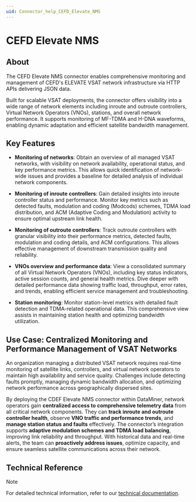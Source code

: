 ```yaml
---
uid: Connector_help_CEFD_Elevate_NMS
---
```


# CEFD Elevate NMS

## About

The CEFD Elevate NMS connector enables comprehensive monitoring and management of CEFD's ELEVATE VSAT network infrastructure via HTTP APIs delivering JSON data.

Built for scalable VSAT deployments, the connector offers visibility into a wide range of network elements including inroute and outroute controllers, Virtual Network Operators (VNOs), stations, and overall network performance. It supports monitoring of MF-TDMA and H-DNA waveforms, enabling dynamic adaptation and efficient satellite bandwidth management.

## Key Features

- **Monitoring of networks**: Obtain an overview of all managed VSAT networks, with visibility on network availability, operational status, and key performance metrics. This allows quick identification of network-wide issues and provides a baseline for detailed analysis of individual network components.

- **Monitoring of inroute controllers**: Gain detailed insights into inroute controller status and performance. Monitor key metrics such as detected faults, modulation and coding (Modcods) schemes, TDMA load distribution, and ACM (Adaptive Coding and Modulation) activity to ensure optimal upstream link health.

- **Monitoring of outroute controllers**: Track outroute controllers with granular visibility into their performance metrics, detected faults, modulation and coding details, and ACM configurations. This allows effective management of downstream transmission quality and reliability.

- **VNOs overview and performance data**: View a consolidated summary of all Virtual Network Operators (VNOs), including key status indicators, active session counts, and general health metrics. Dive deeper with detailed performance data showing traffic load, throughput, error rates, and trends, enabling efficient service management and troubleshooting.

- **Station monitoring**: Monitor station-level metrics with detailed fault detection and TDMA-related operational data. This comprehensive view assists in maintaining station health and optimizing bandwidth utilization.

## Use Case: Centralized Monitoring and Performance Management of VSAT Networks

An organization managing a distributed VSAT network requires real-time monitoring of satellite links, controllers, and virtual network operators to maintain high availability and service quality. Challenges include detecting faults promptly, managing dynamic bandwidth allocation, and optimizing network performance across geographically dispersed sites.

By deploying the CDEF Elevate NMS connector within DataMiner, network operators gain **centralized access to comprehensive telemetry data** from all critical network components. They can **track inroute and outroute controller health**, observe **VNO traffic and performance trends**, and **manage station status and faults** effectively. The connector’s integration supports **adaptive modulation schemes and TDMA load balancing**, improving link reliability and throughput. With historical data and real-time alerts, the team can **proactively address issues**, optimize capacity, and ensure seamless satellite communications across their network.

## Technical Reference

> [!NOTE]
> For detailed technical information, refer to our [technical documentation](xref:Connector_help_CEFD_Elevate_NMS_Technical).
